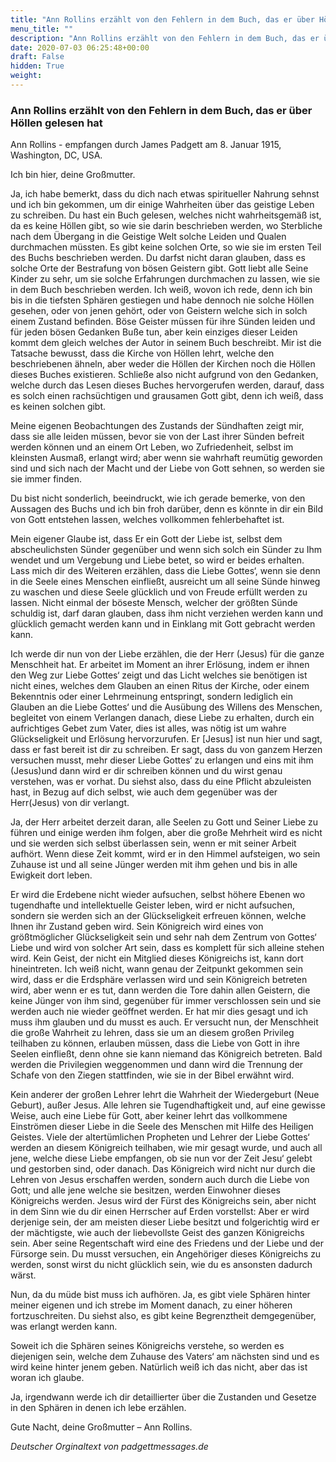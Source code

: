 ```yaml
---
title: "Ann Rollins erzählt von den Fehlern in dem Buch, das er über Höllen gelesen hat"
menu_title: ""
description: "Ann Rollins erzählt von den Fehlern in dem Buch, das er über Höllen gelesen hat"
date: 2020-07-03 06:25:48+00:00
draft: False
hidden: True
weight:
---
```

### Ann Rollins erzählt von den Fehlern in dem Buch, das er über Höllen gelesen hat

Ann Rollins - empfangen durch James Padgett am 8. Januar 1915, Washington, DC, USA.

Ich bin hier, deine Großmutter.

Ja, ich habe bemerkt, dass du dich nach etwas spiritueller Nahrung sehnst und ich bin gekommen, um dir einige Wahrheiten über das geistige Leben zu schreiben. Du hast ein Buch gelesen, welches nicht wahrheitsgemäß ist, da es keine Höllen gibt, so wie sie darin beschrieben werden, wo Sterbliche nach dem Übergang in die Geistige Welt solche Leiden und Qualen durchmachen müssten. Es gibt keine solchen Orte, so wie sie im ersten Teil des Buchs beschrieben werden. Du darfst nicht daran glauben, dass es solche Orte der Bestrafung von bösen Geistern gibt. Gott liebt alle Seine Kinder zu sehr, um sie solche Erfahrungen durchmachen zu lassen, wie sie in dem Buch beschrieben werden. Ich weiß, wovon ich rede, denn ich bin bis in die tiefsten Sphären gestiegen und habe dennoch nie solche Höllen gesehen, oder von jenen gehört, oder von Geistern welche sich in solch einem Zustand befinden. Böse Geister müssen für ihre Sünden leiden und für jeden bösen Gedanken Buße tun, aber kein einziges dieser Leiden kommt dem gleich welches der Autor in seinem Buch beschreibt. Mir ist die Tatsache bewusst, dass die Kirche von Höllen lehrt, welche den beschriebenen ähneln, aber weder die Höllen der Kirchen noch die Höllen dieses Buches existieren. Schließe also nicht aufgrund von den Gedanken, welche durch das Lesen dieses Buches hervorgerufen werden, darauf, dass es solch einen rachsüchtigen und grausamen Gott gibt, denn ich weiß, dass es keinen solchen gibt.

Meine eigenen Beobachtungen des Zustands der Sündhaften zeigt mir, dass sie alle leiden müssen, bevor sie von der Last ihrer Sünden befreit werden können und an einem Ort Leben, wo Zufriedenheit, selbst im kleinsten Ausmaß, erlangt wird; aber wenn sie wahrhaft reumütig geworden sind und sich nach der Macht und der Liebe von Gott sehnen, so werden sie sie immer finden.

Du bist nicht sonderlich, beeindruckt, wie ich gerade bemerke, von den Aussagen des Buchs und ich bin froh darüber, denn es könnte in dir ein Bild von Gott entstehen lassen, welches vollkommen fehlerbehaftet ist.

Mein eigener Glaube ist, dass Er ein Gott der Liebe ist, selbst dem abscheulichsten Sünder gegenüber und wenn sich solch ein Sünder zu Ihm wendet und um Vergebung und Liebe betet, so wird er beides erhalten. Lass mich dir des Weiteren erzählen, dass die Liebe Gottes‘, wenn sie denn in die Seele eines Menschen einfließt, ausreicht um all seine Sünde hinweg zu waschen und diese Seele glücklich und von Freude erfüllt werden zu lassen. Nicht einmal der böseste Mensch, welcher der größten Sünde schuldig ist, darf daran glauben, dass ihm nicht verziehen werden kann und glücklich gemacht werden kann und in Einklang mit Gott gebracht werden kann.

Ich werde dir nun von der Liebe erzählen, die der Herr (Jesus) für die ganze Menschheit hat. Er arbeitet im Moment an ihrer Erlösung, indem er ihnen den Weg zur Liebe Gottes‘ zeigt und das Licht welches sie benötigen ist nicht eines, welches dem Glauben an einen Ritus der Kirche, oder einem Bekenntnis oder einer Lehrmeinung entspringt, sondern lediglich ein Glauben an die Liebe Gottes‘ und die Ausübung des Willens des Menschen, begleitet von einem Verlangen danach, diese Liebe zu erhalten, durch ein aufrichtiges Gebet zum Vater, dies ist alles, was nötig ist um wahre Glückseligkeit und Erlösung hervorzurufen. Er [Jesus] ist nun hier und sagt, dass er fast bereit ist dir zu schreiben. Er sagt, dass du von ganzem Herzen versuchen musst, mehr dieser Liebe Gottes‘ zu erlangen und eins mit ihm (Jesus)und dann wird er dir schreiben können und du wirst genau verstehen, was er vorhat. Du siehst also, dass du eine Pflicht abzuleisten hast, in Bezug auf dich selbst, wie auch dem gegenüber was der Herr(Jesus) von dir verlangt.

Ja, der Herr arbeitet derzeit daran, alle Seelen zu Gott und Seiner Liebe zu führen und einige werden ihm folgen, aber die große Mehrheit wird es nicht und sie werden sich selbst überlassen sein, wenn er mit seiner Arbeit aufhört. Wenn diese Zeit kommt, wird er in den Himmel aufsteigen, wo sein Zuhause ist und all seine Jünger werden mit ihm gehen und bis in alle Ewigkeit dort leben.

Er wird die Erdebene nicht wieder aufsuchen, selbst höhere Ebenen wo tugendhafte und intellektuelle Geister leben, wird er nicht aufsuchen, sondern sie werden sich an der Glückseligkeit erfreuen können, welche Ihnen ihr Zustand geben wird. Sein Königreich wird eines von größtmöglicher Glückseligkeit sein und sehr nah dem Zentrum von Gottes‘ Liebe und wird von solcher Art sein, dass es komplett für sich alleine stehen wird. Kein Geist, der nicht ein Mitglied dieses Königreichs ist, kann dort hineintreten. Ich weiß nicht, wann genau der Zeitpunkt gekommen sein wird, dass er die Erdsphäre verlassen wird und sein Königreich betreten wird, aber wenn er es tut, dann werden die Tore dahin allen Geistern, die keine Jünger von ihm sind, gegenüber für immer verschlossen sein und sie werden auch nie wieder geöffnet werden. Er hat mir dies gesagt und ich muss ihm glauben und du musst es auch. Er versucht nun, der Menschheit die große Wahrheit zu lehren, dass sie um an diesem großen Privileg teilhaben zu können, erlauben müssen, dass die Liebe von Gott in ihre Seelen einfließt, denn ohne sie kann niemand das Königreich betreten. Bald werden die Privilegien weggenommen und dann wird die Trennung der Schafe von den Ziegen stattfinden, wie sie in der Bibel erwähnt wird.

Kein anderer der großen Lehrer lehrt die Wahrheit der Wiedergeburt (Neue Geburt), außer Jesus. Alle lehren sie Tugendhaftigkeit und, auf eine gewisse Weise, auch eine Liebe für Gott, aber keiner lehrt das vollkommene Einströmen dieser Liebe in die Seele des Menschen mit Hilfe des Heiligen Geistes. Viele der altertümlichen Propheten und Lehrer der Liebe Gottes‘ werden an diesem Königreich teilhaben, wie mir gesagt wurde, und auch all jene, welche diese Liebe empfangen, ob sie nun vor der Zeit Jesu‘ gelebt und gestorben sind, oder danach. Das Königreich wird nicht nur durch die Lehren von Jesus erschaffen werden, sondern auch durch die Liebe von Gott; und alle jene welche sie besitzen, werden Einwohner dieses Königreichs werden. Jesus wird der Fürst des Königreichs sein, aber nicht in dem Sinn wie du dir einen Herrscher auf Erden vorstellst: Aber er wird derjenige sein, der am meisten dieser Liebe besitzt und folgerichtig wird er der mächtigste, wie auch der liebevollste Geist des ganzen Königreichs sein. Aber seine Regentschaft wird eine des Friedens und der Liebe und der Fürsorge sein. Du musst versuchen, ein Angehöriger dieses Königreichs zu werden, sonst wirst du nicht glücklich sein, wie du es ansonsten dadurch wärst.

Nun, da du müde bist muss ich aufhören. Ja, es gibt viele Sphären hinter meiner eigenen und ich strebe im Moment danach, zu einer höheren fortzuschreiten. Du siehst also, es gibt keine Begrenztheit demgegenüber, was erlangt werden kann.

Soweit ich die Sphären seines Königreichs verstehe, so werden es diejenigen sein, welche dem Zuhause des Vaters‘ am nächsten sind und es wird keine hinter jenem geben. Natürlich weiß ich das nicht, aber das ist woran ich glaube.

Ja, irgendwann werde ich dir detaillierter über die Zustanden und Gesetze in den Sphären in denen ich lebe erzählen.

Gute Nacht, deine Großmutter – Ann Rollins.

*Deutscher Orginaltext von padgettmessages.de*

